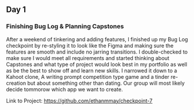 ## Day 1

### Finishing Bug Log & Planning Capstones

After a weekend of tinkering and adding features, I finished up my Bug Log checkpoint by re-styling it to look like the Figma and making sure the features are smooth and include no jarring transitions. I double-checked to make sure I would meet all requirements and started thinking about Capstones and what type of project would look best in my portfolio as well as be the best to show off and learn new skills. I narrowed it down to a Kahoot clone, A writing prompt competition type game and a tinder re-creation but about something other than dating. Our group will most likely decide tommorow which app we want to create.

Link to Project: https://github.com/ethanmmay/checkpoint-7